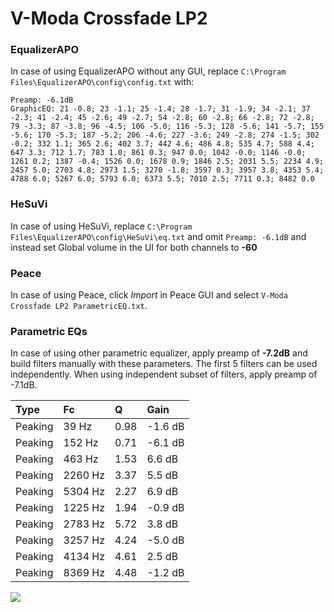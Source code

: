 # V-Moda Crossfade LP2

### EqualizerAPO
In case of using EqualizerAPO without any GUI, replace `C:\Program Files\EqualizerAPO\config\config.txt`
with:
```
Preamp: -6.1dB
GraphicEQ: 21 -0.8; 23 -1.1; 25 -1.4; 28 -1.7; 31 -1.9; 34 -2.1; 37 -2.3; 41 -2.4; 45 -2.6; 49 -2.7; 54 -2.8; 60 -2.8; 66 -2.8; 72 -2.8; 79 -3.3; 87 -3.8; 96 -4.5; 106 -5.0; 116 -5.3; 128 -5.6; 141 -5.7; 155 -5.6; 170 -5.3; 187 -5.2; 206 -4.6; 227 -3.6; 249 -2.8; 274 -1.5; 302 -0.2; 332 1.1; 365 2.6; 402 3.7; 442 4.6; 486 4.8; 535 4.7; 588 4.4; 647 3.3; 712 1.7; 783 1.0; 861 0.3; 947 0.0; 1042 -0.0; 1146 -0.0; 1261 0.2; 1387 -0.4; 1526 0.0; 1678 0.9; 1846 2.5; 2031 5.5; 2234 4.9; 2457 5.0; 2703 4.8; 2973 1.5; 3270 -1.8; 3597 0.3; 3957 3.8; 4353 5.4; 4788 6.0; 5267 6.0; 5793 6.0; 6373 5.5; 7010 2.5; 7711 0.3; 8482 0.0
```

### HeSuVi
In case of using HeSuVi, replace `C:\Program Files\EqualizerAPO\config\HeSuVi\eq.txt` and omit `Preamp:
-6.1dB` and instead set Global volume in the UI for both channels to **-60**

### Peace
In case of using Peace, click *Import* in Peace GUI and select `V-Moda Crossfade LP2 ParametricEQ.txt`.

### Parametric EQs
In case of using other parametric equalizer, apply preamp of **-7.2dB** and build filters manually
with these parameters. The first 5 filters can be used independently.
When using independent subset of filters, apply preamp of -7.1dB.

| Type    | Fc      |    Q | Gain    |
|:--------|:--------|:-----|:--------|
| Peaking | 39 Hz   | 0.98 | -1.6 dB |
| Peaking | 152 Hz  | 0.71 | -6.1 dB |
| Peaking | 463 Hz  | 1.53 | 6.6 dB  |
| Peaking | 2260 Hz | 3.37 | 5.5 dB  |
| Peaking | 5304 Hz | 2.27 | 6.9 dB  |
| Peaking | 1225 Hz | 1.94 | -0.9 dB |
| Peaking | 2783 Hz | 5.72 | 3.8 dB  |
| Peaking | 3257 Hz | 4.24 | -5.0 dB |
| Peaking | 4134 Hz | 4.61 | 2.5 dB  |
| Peaking | 8369 Hz | 4.48 | -1.2 dB |

![](https://raw.githubusercontent.com/jaakkopasanen/AutoEq/master/results/innerfidelity/sbaf-serious/V-Moda%20Crossfade%20LP2/V-Moda%20Crossfade%20LP2.png)